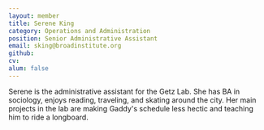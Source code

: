 ```yaml
---
layout: member
title: Serene King
category: Operations and Administration
position: Senior Administrative Assistant
email: sking@broadinstitute.org
github: 
cv:
alum: false
---
```


Serene is the administrative assistant for the Getz Lab. She has BA in sociology, enjoys reading, traveling, and skating around the city. Her main projects in the lab are making Gaddy's schedule less hectic and teaching him to ride a longboard.